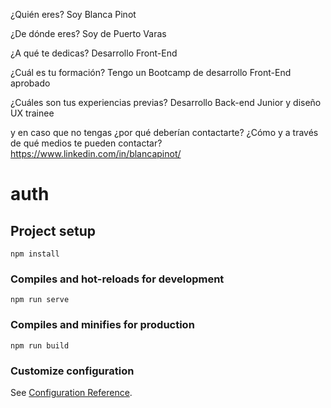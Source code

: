 ¿Quién eres? 
Soy Blanca Pinot

¿De dónde eres? 
Soy de Puerto Varas

¿A qué te dedicas? 
Desarrollo Front-End

¿Cuál es tu formación? 
Tengo un Bootcamp de desarrollo Front-End aprobado

¿Cuáles son tus experiencias previas? 
Desarrollo Back-end Junior y diseño UX trainee

y en caso que no tengas ¿por qué deberían contactarte? 
 ¿Cómo y a través de qué medios te pueden contactar?
 https://www.linkedin.com/in/blancapinot/

# auth

## Project setup
```
npm install
```

### Compiles and hot-reloads for development
```
npm run serve
```

### Compiles and minifies for production
```
npm run build
```

### Customize configuration
See [Configuration Reference](https://cli.vuejs.org/config/).
